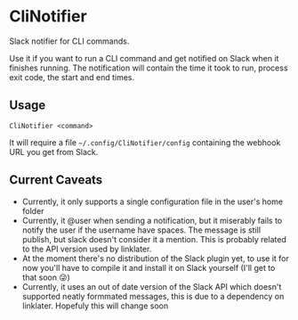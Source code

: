 # CliNotifier

Slack notifier for CLI commands.

Use it if you want to run a CLI command and get notified on Slack when it finishes running.
The notification will contain the time it took to run, process exit code, the start and end times.

## Usage

`CliNotifier <command>`

It will require a file `~/.config/CliNotifier/config` containing the webhook URL you get from Slack.

## Current Caveats

- Currently, it only supports a single configuration file in the user's home folder
- Currently, it @user when sending a notification, but it miserably fails to notify the user if the username have spaces. The message is still publish, but slack doesn't consider it a mention. This is probably related to the API version used by linklater.
- At the moment there's no distribution of the Slack plugin yet, to use it for now you'll have to compile it and install it on Slack yourself (I'll get to that soon 😜)
- Currently, it uses an out of date version of the Slack API which doesn't supported neatly formmated messages, this is due to a dependency on linklater. Hopefuly this will change soon
